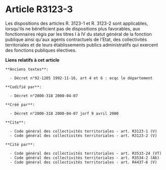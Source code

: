 # Article R3123-3

Les dispositions des articles R. 3123-1 et R. 3123-2 sont applicables, lorsqu'ils ne bénéficient pas de dispositions plus
favorables, aux fonctionnaires régis par les titres I à IV du statut général de la fonction publique ainsi qu'aux agents
contractuels de l'Etat, des collectivités territoriales et de leurs établissements publics administratifs qui exercent des
fonctions publiques électives.

**Liens relatifs à cet article**

	**Anciens textes**:

	  - Décret n°92-1205 1992-11-16, art 4 et 6 : ecqc le département

	**Codifié par**:

	  - Décret n°2000-318 2000-04-07

	**Créé par**:

	  - Décret n°2000-318 2000-04-07 jorf 9 avril 2000

	**Cite**:

	  - Code général des collectivités territoriales - art. R3123-1 (V)
	  - Code général des collectivités territoriales - art. R3123-2 (V)

	**Cité par**:

	  - Code général des collectivités territoriales - art. R3533-24 (VT)
	  - Code général des collectivités territoriales - art. R3534-2 (Ab)
	  - Code général des collectivités territoriales - art. R4437-6 (V)
